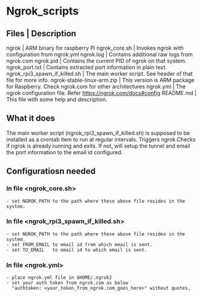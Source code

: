 # Ngrok_scripts


## Files | Description

ngrok                           | ARM binary for raspberry Pi
ngrok_core.sh                   | Invokes ngrok with configuration from ngrok.yml 
ngrok.log                       | Contains additional raw logs from ngrok.com
ngrok.pid                       | Contains the current PID of ngrok on that system.
ngrok_port.txt                  | Contains extracted port information in plain text.
ngrok_rpi3_spawn_if_killed.sh   | The main worker script. See header of that file for more info.
ngrok-stable-linux-arm.zip      | This version is ARM package for Raspberry. Check ngrok.com for other architectures 
ngrok.yml                       | The ngrok configuration file. Refer https://ngrok.com/docs#config
README.md                       | This file with some help and description.

## What it does
The main worker script (ngrok_rpi3_spawn_if_killed.sh) is supposed to be installed 
as a crontab item to run at regular intervals.
Triggers ngrok.Checks if ngrok is already running and exits. If not, will setup 
the tunnel and email the port information to the email id configured.


##  Configuratiosn needed
###  In file <ngrok_core.sh>
    - set NGROK_PATH to the path where these above file resides in the system.
###  In file <ngrok_rpi3_spawn_if_killed.sh>
    - set NGROK_PATH to the path where these above file resides in the system.
    - set FROM_EMAIL to email id from which email is sent.
    - set TO_EMAIL   to email id to which email is sent.

###  In file <ngrok.yml>
    - place ngrok.yml file in $HOME/.ngrok2
    - set your auth token from ngrok.com as below
      "authtoken: <your_token_from_ngrok.com_goes_here>" without quotes,
